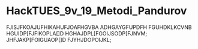 # HackTUES_9v_19_Metodi_Pandurov
FJISJFKOAJUFHIKAHUFJOAFHGVBA
ADHGAYGFUPDFH
FGUHDKLKCVNB
HGUIDP[FJFIKOPLA[]D
HGHAJDPL[FGOIJSODP[FJNVM;
JHFJAKP[FOIGUAOP[]D
FJYHJDOPOIJKL;
